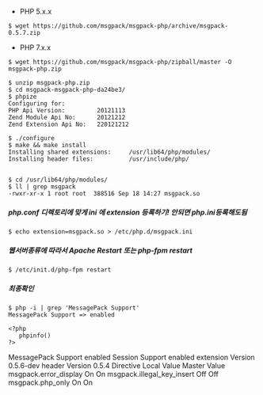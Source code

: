 * PHP 5.x.x 

```
$ wget https://github.com/msgpack/msgpack-php/archive/msgpack-0.5.7.zip
```

* PHP 7.x.x 

```
$ wget https://github.com/msgpack/msgpack-php/zipball/master -O msgpack-php.zip
```

```
$ unzip msgpack-php.zip 
$ cd msgpack-msgpack-php-da24be3/
$ phpize
Configuring for:
PHP Api Version:         20121113
Zend Module Api No:      20121212
Zend Extension Api No:   220121212

$ ./configure
$ make && make install
Installing shared extensions:     /usr/lib64/php/modules/
Installing header files:          /usr/include/php/


$ cd /usr/lib64/php/modules/
$ ll | grep msgpack
-rwxr-xr-x 1 root root  388516 Sep 18 14:27 msgpack.so
```

##### php.conf 디렉토리에 맞게 ini 에 extension 등록하기! 안되면 php.ini등록해도됨

```
$ echo extension=msgpack.so > /etc/php.d/msgpack.ini 
```

##### 웹서버종류에 따라서 Apache Restart 또는 php-fpm restart
```
$ /etc/init.d/php-fpm restart
```

##### 최종확인
```
$ php -i | grep 'MessagePack Support'
MessagePack Support => enabled
```

```
<?php 
   phpinfo() 
?> 
```

MessagePack Support enabled
Session Support enabled
extension Version   0.5.6-dev
header Version  0.5.4
Directive   Local Value Master Value
msgpack.error_display   On  On
msgpack.illegal_key_insert  Off Off
msgpack.php_only    On  On
